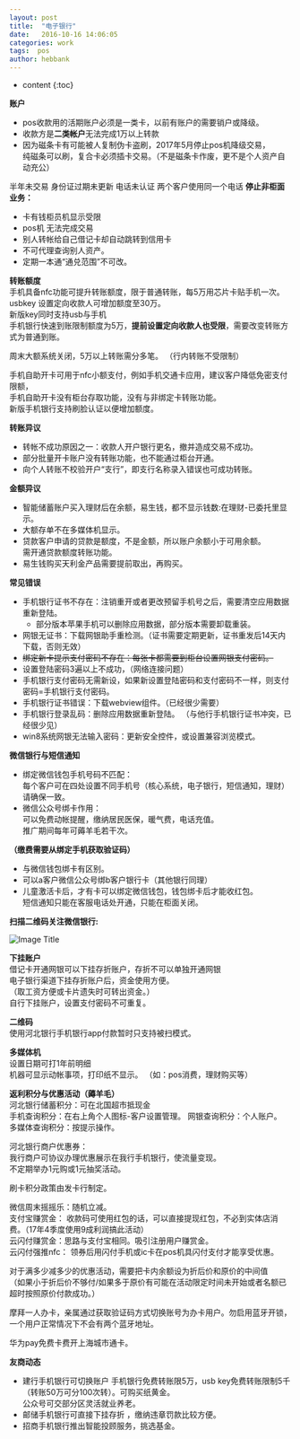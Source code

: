 ```yaml
---
layout: post
title:  "电子银行"
date:   2016-10-16 14:06:05
categories: work
tags:  pos
author: hebbank
---
```


* content
{:toc}


**账户**  
- pos收款用的活期账户必须是一类卡，以前有账户的需要销户或降级。   
- 收款方是**二类帐户**无法完成1万以上转款   
- 因为磁条卡有可能被人复制伪卡盗刷，2017年5月停止pos机降级交易，  
纯磁条可以刷，复合卡必须插卡交易。（不是磁条卡作废，更不是个人资产自动充公）  




半年未交易 身份证过期未更新 电话未认证 两个客户使用同一个电话 **停止非柜面业务：**    
- 卡有钱柜员机显示受限   
- pos机 无法完成交易   
- 别人转帐给自己借记卡却自动跳转到信用卡  
- 不可代理查询别人资产。  
- 定期一本通“通兑范围”不可改。

**转账额度**   
手机具备nfc功能可提升转账额度，限于普通转账，每5万用芯片卡贴手机一次。  
usbkey 设置定向收款人可增加额度至30万。  
新版key同时支持usb与手机   
手机银行快速到账限制额度为5万，**提前设置定向收款人也受限**，需要改变转账方式为普通到账。  

周末大额系统关闭，5万以上转账需分多笔。 （行内转账不受限制）  

手机自助开卡可用于nfc小额支付，例如手机交通卡应用，建议客户降低免密支付限额，   
手机自助开卡没有柜台存取功能，没有与非绑定卡转账功能。  
新版手机银行支持刷脸认证以便增加额度。    

**转账异议**  
- 转帐不成功原因之一：收款人开户银行更名，撤并造成交易不成功。  
- 部分批量开卡账户没有转账功能，也不能通过柜台开通。  
- 向个人转账不校验开户“支行”，即支行名称录入错误也可成功转账。  

**金额异议**     
- 智能储蓄账户买入理财后在余额，易生钱，都不显示钱数:在理财-已委托里显示。  
- 大额存单不在多媒体机显示。
- 贷款客户申请的贷款是额度，不是金额，所以账户余额小于可用余额。  
需开通贷款额度转账功能。  
- 易生钱购买天利金产品需要提前取出，再购买。  


**常见错误**   
- 手机银行证书不存在：注销重开或者更改预留手机号之后，需要清空应用数据重新登陆。    
  - 部分版本苹果手机可以删除应用数据，部分版本需要卸载重装。   
- 网银无证书：下载网银助手重检测。（证书需要定期更新，证书重发后14天内下载，否则无效）  
- ~~绑定新卡提示支付密码不存在：每张卡都需要到柜台设置网银支付密码。~~    
- 设置登陆密码3遍以上不成功，（网络连接问题）
- 手机银行支付密码无需新设，如果新设置登陆密码和支付密码不一样，则支付密码=手机银行支付密码。  
- 手机银行证书错误：下载webview组件。（已经很少需要）   
- 手机银行登录乱码：删除应用数据重新登陆。 （与他行手机银行证书冲突，已经很少见）  
- win8系统网银无法输入密码：更新安全控件，或设置兼容浏览模式。  


**微信银行与短信通知**   
 - 绑定微信钱包手机号码不匹配：  
每个客户可在四处设置不同手机号（核心系统，电子银行，短信通知，理财）请确保一致。   
- 微信公众号绑卡作用：  
可以免费动帐提醒，缴纳居民医保，暖气费，电话充值。  
推广期间每年可薅羊毛若干次。  

**（缴费需要从绑定手机获取验证码）**  
- 与微信钱包绑卡有区别。  
- 可以a客户微信公众号绑b客户银行卡（其他银行同理）   
- 儿童激活卡后，才有卡可以绑定微信钱包，钱包绑卡后才能收红包。  
短信通知只能在客服电话处开通，只能在柜面关闭。   

**扫描二维码关注微信银行:**   

![Image Title](https://mp.weixin.qq.com/cgi-bin/showqrcode?ticket=gQFS8DwAAAAAAAAAAS5odHRwOi8vd2VpeGluLnFxLmNvbS9xLzAycUFCdzlUYTY4M1UxMDAwMGcwMzgAAgRfc2laAwQAAAAA)  

**下挂账户**   
借记卡开通网银可以下挂存折账户，存折不可以单独开通网银   
电子银行渠道下挂存折账户后，资金使用方便。  
（取工资方便或卡片遗失时可转出资金。）   
自行下挂账户，设置支付密码不可重复。  

**二维码**    
使用河北银行手机银行app付款暂时只支持被扫模式。    

**多媒体机**   
设置日期可打1年前明细  
机器可显示动帐事项，打印纸不显示。 （如：pos消费，理财购买等）

**返利积分与优惠活动（薅羊毛）**   
河北银行储蓄积分：可在北国超市抵现金  
手机查询积分：在右上角个人图标-客户设置管理。 网银查询积分：个人账户。   
多媒体查询积分：按提示操作。  

河北银行商户优惠券：  
我行商户可协议办理优惠展示在我行手机银行，使流量变现。  
不定期举办1元购或1元抽奖活动。  

刷卡积分政策由发卡行制定。  

微信周末摇摇乐：随机立减。  
支付宝赚赏金： 收款码可使用红包的话，可以直接提现红包，不必到实体店消费。（17年4季度使用9成利润搞此活动）  
云闪付赚赏金：思路与支付宝相同。吸引注册用户赚赏金。    
云闪付强推nfc： 领券后用闪付手机或ic卡在pos机具闪付支付才能享受优惠。  

对于满多少减多少的优惠活动，需要把卡内余额设为折后价和原价的中间值  
（如果小于折后价不够付/如果多于原价有可能在活动限定时间未开始或者名额已超时按照原价付款成功。）  

摩拜一人办卡，亲属通过获取验证码方式切换账号为办卡用户。勿启用蓝牙开锁，一个用户正常情况下不会有两个蓝牙地址。  

华为pay免费卡费开上海城市通卡。  

**友商动态**    
- 建行手机银行可切换账户  手机银行免费转账限5万，usb key免费转账限制5千（转账50万可分100次转）。可购买纸黄金。   
公众号可交部分区灵活就业养老。
- 邮储手机银行可直接下挂存折 ，缴纳违章罚款比较方便。   
- 招商手机银行推出智能投顾服务，挑选基金。  
